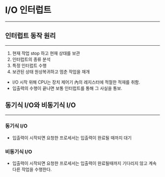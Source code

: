 # I/O 인터럽트
----------------------------
## 인터럽트 동작 원리
----------------------------------------
1) 현재 작업 stop 하고 현재 상태를 보관
2) 인터럽트의 종류 분석
3) 특정 인터럽트 수행
4) 보관된 상태 원상복귀하고 멈춘 작업을 재개

- I/O 시작 위해 CPU는 장치 제어기 內의 레지스터에 적절한 적재를 취함.
- 입출력의 수행이 끝나면 보통 인터럽트를 통해 그 사실을 통보.

## 동기식 I/O와 비동기식 I/O
---------------------------------------------
### 동기식 I/O
- 입출력이 시작되면 요청한 프로세서는 입출력이 완료될 때까지 대기

### 비동기식 I/O
- 입출력이 시작되면 요청한 프로세서는 입출력이 완료될때까지 기다리지 않고 계속 다른 작업을 수행한다.
